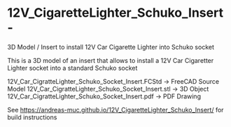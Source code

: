 # 12V_CigaretteLighter_Schuko_Insert-
3D Model / Insert to install 12V Car Cigarette Lighter into Schuko socket

This is a 3D model of an insert that allows to install a 12V Car Cigaretter Lighter socket into a standard Schuko socket

12V_Car_CigratteLighter_Schuko_Socket_Insert.FCStd -> FreeCAD Source Model
12V_Car_CigratteLighter_Schuko_Socket_Insert.stl -> 3D Object
12V_Car_CigratteLighter_Schuko_Socket_Insert.pdf -> PDF Drawing

See https://andreas-muc.github.io/12V_CigaretteLighter_Schuko_Insert/ for build instructions

